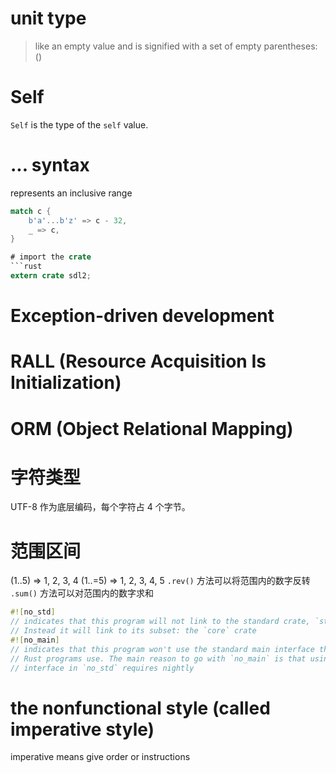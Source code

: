 # unit type
> like an empty value and is signified with a set of empty parentheses: ()

# Self
`Self` is the type of the `self` value.

# ... syntax
represents an inclusive range
```rust
match c {
    b'a'...b'z' => c - 32,
    _ => c,
}

# import the crate
```rust
extern crate sdl2;
```
# Exception-driven development

# RALL (Resource Acquisition Is Initialization)

# ORM (Object Relational Mapping)

# 字符类型
UTF-8  作为底层编码，每个字符占 4 个字节。

# 范围区间
(1..5)        =>          1, 2, 3, 4
(1..=5)       =>          1, 2, 3, 4, 5
`.rev()` 方法可以将范围内的数字反转
`.sum()` 方法可以对范围内的数字求和

```rust
#![no_std]
// indicates that this program will not link to the standard crate, `std`. 
// Instead it will link to its subset: the `core` crate
#![no_main]
// indicates that this program won't use the standard main interface that most
// Rust programs use. The main reason to go with `no_main` is that using the `main`
// interface in `no_std` requires nightly
```


# the nonfunctional style (called imperative style)
imperative means give order or instructions
